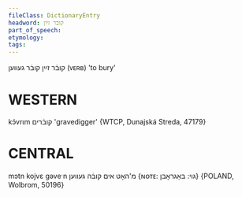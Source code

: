 ```yaml
---
fileClass: DictionaryEntry
headword: קובֿר זײַן
part_of_speech: 
etymology: 
tags: 
---
```

קובֿר זײַן
קובֿר געווען
(ᴠᴇʀʙ)
'to bury'

WESTERN
========

kɔ́vrɩm קובֿרים 'gravedigger' {WTCP, Dunajská Streda, 47179}

CENTRAL
========

mɔtn kojvɛ gəveˑn מ'האָט אים קובֿה געווען {ɴᴏᴛᴇ: גוי: באַגראָבן} {POLAND, Wolbrom, 50196}
